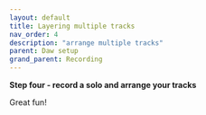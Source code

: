```yaml
---
layout: default
title: Layering multiple tracks
nav_order: 4
description: "arrange multiple tracks"
parent: Daw setup
grand_parent: Recording
---
```


**Step four - record a solo and arrange your tracks**

Great fun!